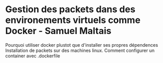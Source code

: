 # Gestion des packets dans des environements virtuels comme Docker - Samuel Maltais

Pourquoi utiliser docker plustot que d'installer ses propres dépendences
Installation de packets sur des machines linux.
Comment configurer un container avec .dockerfile
